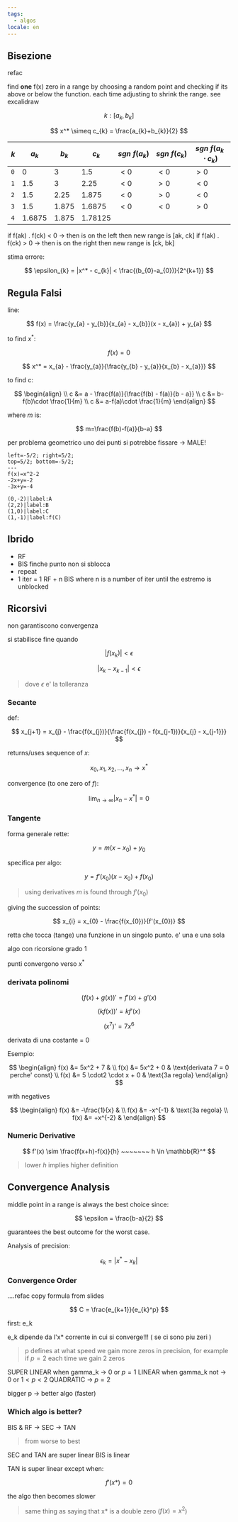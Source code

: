 ```yaml
---
tags:
  - algos
locale: en
---
```


## Bisezione

refac

find **one** f(x) zero in a range by choosing a random point and checking if its above or below the function. each time adjusting to shrink the range.
see excalidraw

$$
k: [a_{k}, b_{k}]
$$

$$
x^* \simeq c_{k} = \frac{a_{k}+b_{k}}{2}
$$

| $k$ | $a_{k}$  | $b_{k}$ | $c_{k}$   | $sgn~f(a_{k})$ | $sgn~f(c_{k})$ | $sgn~f(a_{k} \cdot c_{k})$ |
| --- | -------- | ------- | --------- | -------------- | -------------- | -------------------------- |
| `0` | $0$      | $3$     | $1.5$     | $< 0$          | $< 0$          | $> 0$                      |
| `1` | $1.5$    | $3$     | $2.25$    | $< 0$          | $> 0$          | $< 0$                      |
| `2` | $1.5$    | $2.25$  | $1.875$   | $< 0$          | $> 0$          | $< 0$                      |
| `3` | $1.5$    | $1.875$ | $1.6875$  | $< 0$          | $< 0$          | $> 0$                      |
| `4` | $1.6875$ | $1.875$ | $1.78125$ |                |                |                            |

if f(ak) . f(ck) < 0 -> then is on the left then new range is \[ak, ck]
if f(ak) . f(ck) > 0 -> then is on the right then new range is \[ck, bk]

stima errore:

$$
\epsilon_{k} = |x^* - c_{k}| < \frac{(b_{0}-a_{0})}{2^{k+1}}
$$

## Regula Falsi

line:

$$
f(x) = \frac{y_{a} - y_{b}}{x_{a} - x_{b}}(x - x_{a}) + y_{a}
$$

to find $x^*$:

$$
f(x) = 0
$$

$$
x^* = x_{a} - \frac{y_{a}}{\frac{y_{b} - y_{a}}{x_{b} - x_{a}}}
$$

to find c:

$$
\begin{align} \\
c &= a - \frac{f(a)}{\frac{f(b) - f(a)}{b - a}} \\
c &= b-f(b)\cdot \frac{1}{m} \\
c &= a-f(a)\cdot \frac{1}{m}
\end{align}
$$

where $m$ is:

$$
m=\frac{f(b)-f(a)}{b-a}
$$

per problema geometrico uno dei punti si potrebbe fissare -> MALE!

```desmos-graph
left=-5/2; right=5/2;
top=5/2; bottom=-5/2;
---
f(x)=x^2-2
-2x+y=-2
-3x+y=-4

(0,-2)|label:A
(2,2)|label:B
(1,0)|label:C
(1,-1)|label:f(C)
```

## Ibrido

- RF
- BIS finche punto non si sblocca
- repeat
- 1 iter = 1 RF + n BIS where n is a number of iter until the estremo is unblocked

## Ricorsivi

non garantiscono convergenza

si stabilisce fine quando

$$
|f(x_{k})| < \epsilon
$$

$$
|x_{k} - x_{k-1}| < \epsilon
$$

> dove $\epsilon$ e' la tolleranza

### Secante

def:

$$
x_{j+1} = x_{j} - \frac{f(x_{j})}{\frac{f(x_{j}) - f(x_{j-1})}{x_{j} - x_{j-1}}}
$$

returns/uses sequence of $x$:

$$
x_{0},x_{1},x_{2},\dots,x_{n} \to x^*
$$

convergence (to one zero of $f$):

$$
\lim_{ n \to \infty } |x_{n} - x^*| = 0
$$

### Tangente

forma generale rette:

$$
y = m(x - x_{0}) + y_{0}
$$

specifica per algo:

$$
y = f'(x_{0})(x-x_{0})+f(x_{0})
$$

> using derivatives $m$ is found through $f'(x_0)$

giving the succession of points:

$$
x_{i} = x_{0} - \frac{f(x_{0})}{f'(x_{0})}
$$

retta che tocca (tange) una funzione in un singolo punto. e' una e una sola

algo con ricorsione grado 1

punti convergono verso $x^*$

### derivata polinomi

$$
(f(x) + g(x))' = f'(x)+g'(x)
$$

$$
(kf(x))' = kf'(x)
$$

$$
(x^7)' = 7x^6
$$

derivata di una costante = $0$

Esempio:

$$
\begin{align}
f(x) &= 5x^2 + 7 & \\
f(x) &= 5x^2 + 0 & \text{derivata 7 = 0 perche' const} \\
f(x) &= 5 \cdot2 \cdot x + 0 & \text{3a regola}
\end{align}
$$

with negatives

$$
\begin{align}
f(x) &= -\frac{1}{x} & \\
f(x) &= -x^{-1} & \text{3a regola} \\
f(x) &= +x^{-2} &
\end{align}
$$

### Numeric Derivative

$$
f'(x) \sim \frac{f(x+h)-f(x)}{h} ~~~~~~~ h \in \mathbb{R}^*
$$

> lower $h$ implies higher definition

## Convergence Analysis

middle point in a range is always the best choice since:

$$
\epsilon = \frac{b-a}{2}
$$

guarantees the best outcome for the worst case.

Analysis of precision:

$$
\epsilon_{k} = |x^* - x_{k}|
$$

### Convergence Order

....refac copy formula from slides

$$
C = \frac{e_{k+1}}{e_{k}^p}
$$

first: e_k

e_k dipende da l'x\* corrente in cui si converge!!! ( se ci sono piu zeri )

> p defines at what speed we gain more zeros in precision, for example if $p=2$ each time we gain 2 zeros

SUPER LINEAR when gamma_k -> 0 or $p=1$
LINEAR when gamma_k not -> 0 or $1 < p < 2$
QUADRATIC -> $p=2$

bigger p -> better algo (faster)

### Which algo is better?

BIS & RF -> SEC -> TAN

> from worse to best

SEC and TAN are super linear
BIS is linear

TAN is super linear except when:

$$
f'(x*) = 0
$$

the algo then becomes slower

> same thing as saying that $\text{x*}$ is a double zero ($f(x) = x^2$)
